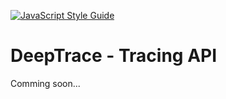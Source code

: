 [![JavaScript Style Guide](https://img.shields.io/badge/code_style-standard-brightgreen.svg)](https://standardjs.com)

# DeepTrace - Tracing API

Comming soon...
